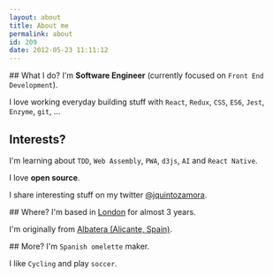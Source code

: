 ```yaml
---
layout: about
title: About me
permalink: about
id: 209
date: 2012-05-23 11:11:12
---
```


## What I do?
I'm **Software Engineer** (currently focused on `Front End Development`).

I love working everyday building stuff with `React`, `Redux`, `CSS`, `ES6`, `Jest`, `Enzyme`, `git`, ...

## Interests?
I'm learning about `TDD`, `Web Assembly`, `PWA`, `d3js`, `AI` and `React Native`.

I love **open source**.

I share interesting stuff on my twitter [@jquintozamora](https://github.com/jquintozamora).

## Where?
I'm based in [London](https://www.google.co.uk/maps/place/London/@51.5285578,-0.242023,11z) for almost 3 years. 

I'm originally from [Albatera (Alicante, Spain)](https://www.google.co.uk/maps/place/03340+Albatera,+Alicante,+Spain/@38.1799115,-0.8800246,15z/data=!4m5!3m4!1s0xd63bd039448201b:0x1608d016a018d869!8m2!3d38.1801605!4d-0.8710884).

## More?
I'm `Spanish omelette` maker.

I like `Cycling` and play `soccer`.


